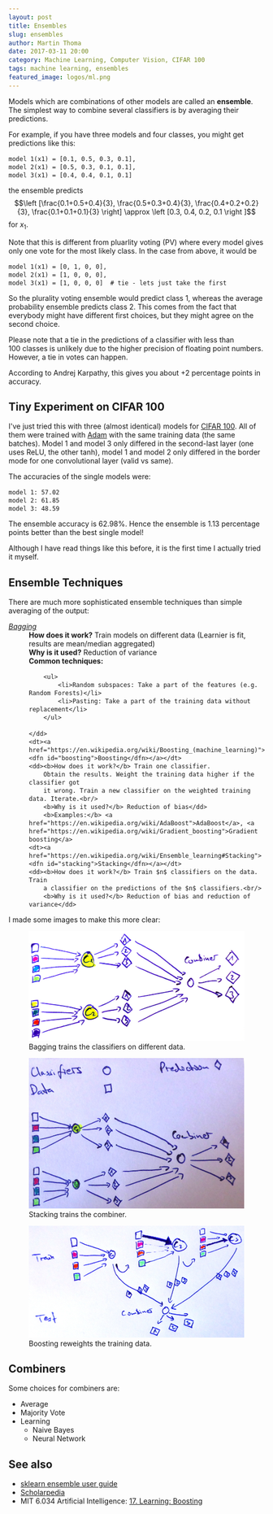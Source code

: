 ```yaml
---
layout: post
title: Ensembles
slug: ensembles
author: Martin Thoma
date: 2017-03-11 20:00
category: Machine Learning, Computer Vision, CIFAR 100
tags: machine learning, ensembles
featured_image: logos/ml.png
---
```

Models which are combinations of other models are called an **ensemble**.
The simplest way to combine several classifiers is by averaging their predictions.

For example, if you have three&nbsp;models and four&nbsp;classes, you might get
predictions like this:

```
model 1(x1) = [0.1, 0.5, 0.3, 0.1],
model 2(x1) = [0.5, 0.3, 0.1, 0.1],
model 3(x1) = [0.4, 0.4, 0.1, 0.1]
```

the ensemble predicts
$$\left [\frac{0.1+0.5+0.4}{3}, \frac{0.5+0.3+0.4}{3}, \frac{0.4+0.2+0.2}{3}, \frac{0.1+0.1+0.1}{3} \right] \approx \left [0.3, 0.4, 0.2, 0.1 \right ]$$ for $x_1$.

Note that this is different from pluarlity voting (PV) where every model gives
only one vote for the most likely class. In the case from above, it would be

```
model 1(x1) = [0, 1, 0, 0],
model 2(x1) = [1, 0, 0, 0],
model 3(x1) = [1, 0, 0, 0]  # tie - lets just take the first
```

So the plurality voting ensemble would predict class&nbsp;1, whereas the
average probability ensemble predicts class&nbsp;2. This comes from the fact
that everybody might have different first choices, but they might agree on the
second choice.

Please note that a tie in the predictions of a classifier with less than
100&nbsp;classes is unlikely due to the higher precision of floating point
numbers. However, a tie in votes can happen.

According to Andrej Karpathy, this gives you about +2 percentage points in
accuracy.


## Tiny Experiment on CIFAR 100

I've just tried this with three (almost identical) models for <a href="https://www.cs.toronto.edu/~kriz/cifar.html">CIFAR&nbsp;100</a>. All of
them were trained with <a href="https://arxiv.org/abs/1412.6980">Adam</a> with
the same training data (the same batches). Model 1 and model 3 only differed in
the second-last layer (one uses ReLU, the other tanh), model 1 and model 2 only
differed in the border mode for one convolutional layer (valid vs same).

The accuracies of the single models were:

```
model 1: 57.02
model 2: 61.85
model 3: 48.59
```

The ensemble accuracy is 62.98%. Hence the ensemble is 1.13 percentage points
better than the best single model!

Although I have read things like this before, it is the first time I actually
tried it myself.


## Ensemble Techniques

There are much more sophisticated ensemble techniques than simple averaging of
the output:

<dl>
    <dt><a href="https://en.wikipedia.org/wiki/Bootstrap_aggregating"><dfn id="bagging">Bagging</dfn></a></dt>
    <dd><b>How does it work?</b> Train models on different data
        (Learnier is fit, results are mean/median aggregated)<br/>
        <b>Why is it used?</b> Reduction of variance<br/>
        <b>Common techniques:</b>

        <ul>
            <li>Random subspaces: Take a part of the features (e.g. Random Forests)</li>
            <li>Pasting: Take a part of the training data without replacement</li>
        </ul>

    </dd>
    <dt><a href="https://en.wikipedia.org/wiki/Boosting_(machine_learning)"><dfn id="boosting">Boosting</dfn></a></dt>
    <dd><b>How does it work?</b> Train one classifier.
        Obtain the results. Weight the training data higher if the classifier got
        it wrong. Train a new classifier on the weighted training data. Iterate.<br/>
        <b>Why is it used?</b> Reduction of bias</dd>
        <b>Examples:</b> <a href="https://en.wikipedia.org/wiki/AdaBoost">AdaBoost</a>, <a href="https://en.wikipedia.org/wiki/Gradient_boosting">Gradient boosting</a>
    <dt><a href="https://en.wikipedia.org/wiki/Ensemble_learning#Stacking"><dfn id="stacking">Stacking</dfn></a></dt>
    <dd><b>How does it work?</b> Train $n$ classifiers on the data. Train
        a classifier on the predictions of the $n$ classifiers.<br/>
        <b>Why is it used?</b> Reduction of bias and reduction of variance</dd>
</dl>

I made some images to make this more clear:

<figure class="wp-caption aligncenter img-thumbnail">
    <img src="../images/2017/03/bagging.jpg" alt="Bagging" style="width:512px;"/>
    <figcaption class="text-center">Bagging trains the classifiers on different data.</figcaption>
</figure>

<figure class="wp-caption aligncenter img-thumbnail">
    <img src="../images/2017/03/stacking.jpg" alt="Stacking" style="width:512px;"/>
    <figcaption class="text-center">Stacking trains the combiner.</figcaption>
</figure>

<figure class="wp-caption aligncenter img-thumbnail">
    <img src="../images/2017/03/boosting.jpg" alt="Boosting reweights the training data" />
    <figcaption class="text-center">Boosting reweights the training data.</figcaption>
</figure>


## Combiners

Some choices for combiners are:

* Average
* Majority Vote
* Learning
    * Naive Bayes
    * Neural Network


## See also

* [sklearn ensemble user guide](http://scikit-learn.org/stable/modules/ensemble.html)
* [Scholarpedia](http://www.scholarpedia.org/article/Ensemble_learning)
* MIT 6.034 Artificial Intelligence: [17. Learning: Boosting](https://www.youtube.com/watch?v=UHBmv7qCey4)
